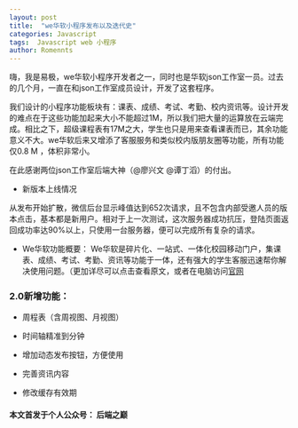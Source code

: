 ```yaml
---
layout: post
title:  "we华软小程序发布以及迭代史"
categories: Javascript
tags:  Javascript web 小程序
author: Romennts 
---
```



嗨，我是易极，we华软小程序开发者之一，同时也是华软json工作室一员。过去的几个月，一直在和json工作室成员设计，开发了这套程序。

我们设计的小程序功能板块有：课表、成绩、考试、考勤、校内资讯等。设计开发的难点在于这些功能加起来大小不能超过1M，所以我们把大量的运算放在云端完成。相比之下，超级课程表有17M之大，学生也只是用来查看课表而已，其余功能意义不大。we华软后来又增添了客服服务和类似校内版朋友圈等功能，所有功能仅0.8 M ，体积非常小。

在此感谢两位json工作室后端大神（@廖兴文 @谭丁滔）的付出。




* 新版本上线情况

从发布开始扩散，微信后台显示峰值达到652次请求，且不包含内部受邀人员的版本点击，基本都是新用户。相对于上一次测试，这次服务器成功抗压，登陆页面返回成功率达90%以上，只使用一台服务器，便可以完成所有复杂的请求。

* We华软功能概要：
We华软是碎片化、一站式、一体化校园移动门户，集课表、成绩、考试、考勤、资讯等功能于一体，还有强大的学生客服迅速帮你解决使用问题。（更加详尽可以点击查看原文，或者在电脑访问[官网](https://yicodes.com/wemysise/)

### 2.0新增功能：

* 周程表（含周视图、月视图）

* 时间轴精准到分钟

* 增加动态发布按钮，方便使用

* 完善资讯内容

* 修改缓存有效期

#### 本文首发于个人公众号： 后端之巅